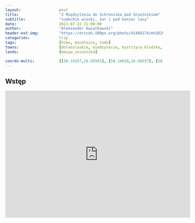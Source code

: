```yaml
---
layout:                 post
title:                  "Z Międzylesia do Schroniska pod Śnieżnikiem"
subtitle:               "sudeckie wioski, żar i pod koniec lasy"
date:                   2013-07-22 21:00:00
author:                 "Aleksander Kwiatkowski"
header-ext-img:         "https://drscdn.500px.org/photo/41466174/m%3D2048/fd9d01b4921aceabcd40a34afa8ab71c"
categories:             trip
tags:                   [hike, mountains, todo]
towns:                  [dolnoslaskie, miedzylesie, bystrzyca_klodzka, stronie_slaskie]
lands:                  [masyw_snieznika]

coords-multi:           [[50.14357,16.65502], [50.14610,16.66557], [50.15127,16.66866], [50.15083,16.69827], [50.15512,16.70669], [50.14995,16.72368], [50.17282,16.77381], [50.17925,16.79252], [50.19695,16.81423], [50.19574,16.82179], [50.20162,16.83354], [50.20827,16.83234]]
---
```


Wstęp
-----

<iframe height='405' width='590' frameborder='0' allowtransparency='true' scrolling='no' src='https://www.strava.com/activities/334994788/embed/1cef2a78abf67778bc5ca3925930c65e2157624b'></iframe>

